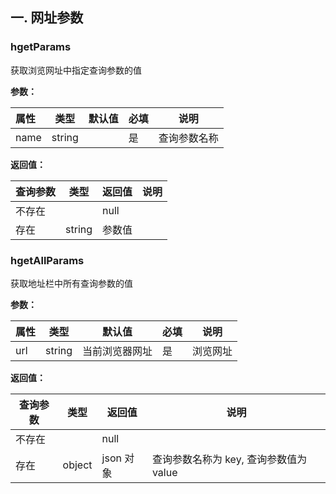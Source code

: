 ## 一. 网址参数

### hgetParams

获取浏览网址中指定查询参数的值

**参数：**

| 属性 | 类型   | 默认值 | 必填 | 说明         |
| :--- | ------ | ------ | ---- | ------------ |
| name | string |        | 是   | 查询参数名称 |

**返回值：**

| 查询参数 | 类型   | 返回值 | 说明 |
| -------- | ------ | ------ | ---- |
| 不存在   |        | null   |      |
| 存在     | string | 参数值 |      |

### hgetAllParams

获取地址栏中所有查询参数的值

**参数：**

| 属性 | 类型   | 默认值         | 必填 | 说明     |
| ---- | ------ | -------------- | ---- | -------- |
| url  | string | 当前浏览器网址 | 是   | 浏览网址 |

**返回值：**

| 查询参数 | 类型   | 返回值    | 说明                                    |
| -------- | ------ | --------- | --------------------------------------- |
| 不存在   |        | null      |                                         |
| 存在     | object | json 对象 | 查询参数名称为 key,  查询参数值为 value |



